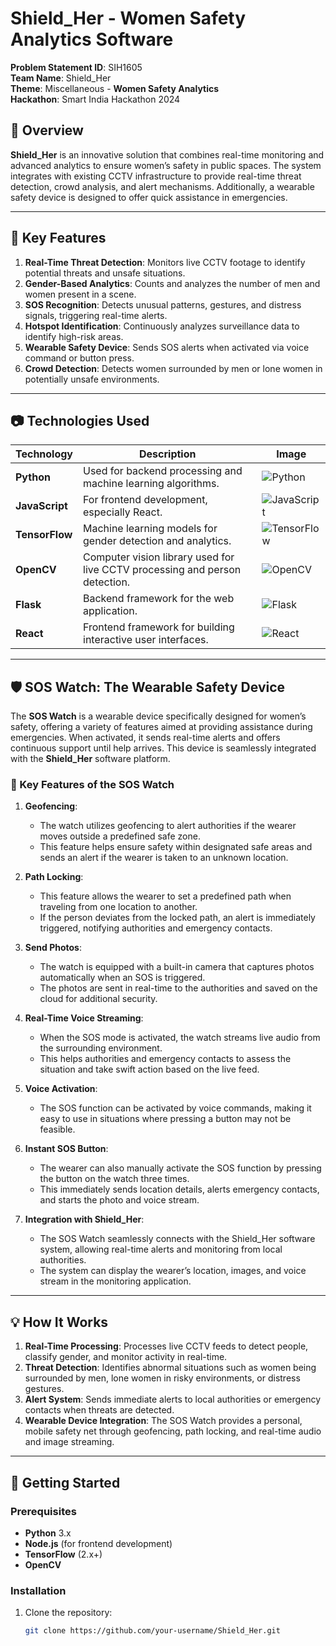 # Shield_Her - Women Safety Analytics Software

**Problem Statement ID**: SIH1605  
**Team Name**: Shield_Her  
**Theme**: Miscellaneous - **Women Safety Analytics**  
**Hackathon**: Smart India Hackathon 2024

## 📜 Overview
**Shield_Her** is an innovative solution that combines real-time monitoring and advanced analytics to ensure women’s safety in public spaces. The system integrates with existing CCTV infrastructure to provide real-time threat detection, crowd analysis, and alert mechanisms. Additionally, a wearable safety device is designed to offer quick assistance in emergencies.

---

## 🌟 Key Features
1. **Real-Time Threat Detection**: Monitors live CCTV footage to identify potential threats and unsafe situations.
2. **Gender-Based Analytics**: Counts and analyzes the number of men and women present in a scene.
3. **SOS Recognition**: Detects unusual patterns, gestures, and distress signals, triggering real-time alerts.
4. **Hotspot Identification**: Continuously analyzes surveillance data to identify high-risk areas.
5. **Wearable Safety Device**: Sends SOS alerts when activated via voice command or button press.
6. **Crowd Detection**: Detects women surrounded by men or lone women in potentially unsafe environments.

---

## 📷 Technologies Used

| Technology       | Description                                    | Image |
|------------------|------------------------------------------------|-------|
| **Python**       | Used for backend processing and machine learning algorithms. | ![Python](https://upload.wikimedia.org/wikipedia/commons/c/c3/Python-logo-notext.svg) |
| **JavaScript**   | For frontend development, especially React.    | ![JavaScript](https://upload.wikimedia.org/wikipedia/commons/6/6a/JavaScript-logo.png) |
| **TensorFlow**   | Machine learning models for gender detection and analytics. | ![TensorFlow](https://upload.wikimedia.org/wikipedia/commons/2/2d/Tensorflow_logo.svg) |
| **OpenCV**       | Computer vision library used for live CCTV processing and person detection. | ![OpenCV](https://upload.wikimedia.org/wikipedia/commons/3/32/OpenCV_Logo_with_text_svg_version.svg) |
| **Flask**        | Backend framework for the web application.     | ![Flask](https://upload.wikimedia.org/wikipedia/commons/3/3c/Flask_logo.svg) |
| **React**        | Frontend framework for building interactive user interfaces. | ![React](https://upload.wikimedia.org/wikipedia/commons/a/a7/React-icon.svg) |

---

## 🛡️ SOS Watch: The Wearable Safety Device

The **SOS Watch** is a wearable device specifically designed for women’s safety, offering a variety of features aimed at providing assistance during emergencies. When activated, it sends real-time alerts and offers continuous support until help arrives. This device is seamlessly integrated with the **Shield_Her** software platform.

### 🔑 Key Features of the SOS Watch

1. **Geofencing**: 
   - The watch utilizes geofencing to alert authorities if the wearer moves outside a predefined safe zone. 
   - This feature helps ensure safety within designated safe areas and sends an alert if the wearer is taken to an unknown location.

2. **Path Locking**:
   - This feature allows the wearer to set a predefined path when traveling from one location to another. 
   - If the person deviates from the locked path, an alert is immediately triggered, notifying authorities and emergency contacts.

3. **Send Photos**:
   - The watch is equipped with a built-in camera that captures photos automatically when an SOS is triggered.
   - The photos are sent in real-time to the authorities and saved on the cloud for additional security.

4. **Real-Time Voice Streaming**:
   - When the SOS mode is activated, the watch streams live audio from the surrounding environment.
   - This helps authorities and emergency contacts to assess the situation and take swift action based on the live feed.

5. **Voice Activation**:
   - The SOS function can be activated by voice commands, making it easy to use in situations where pressing a button may not be feasible.

6. **Instant SOS Button**:
   - The wearer can also manually activate the SOS function by pressing the button on the watch three times.
   - This immediately sends location details, alerts emergency contacts, and starts the photo and voice stream.

7. **Integration with Shield_Her**:
   - The SOS Watch seamlessly connects with the Shield_Her software system, allowing real-time alerts and monitoring from local authorities.
   - The system can display the wearer’s location, images, and voice stream in the monitoring application.

---

## 💡 How It Works
1. **Real-Time Processing**: Processes live CCTV feeds to detect people, classify gender, and monitor activity in real-time.
2. **Threat Detection**: Identifies abnormal situations such as women being surrounded by men, lone women in risky environments, or distress gestures.
3. **Alert System**: Sends immediate alerts to local authorities or emergency contacts when threats are detected.
4. **Wearable Device Integration**: The SOS Watch provides a personal, mobile safety net through geofencing, path locking, and real-time audio and image streaming.

---

## 🚀 Getting Started

### Prerequisites
- **Python** 3.x
- **Node.js** (for frontend development)
- **TensorFlow** (2.x+)
- **OpenCV**

### Installation
1. Clone the repository:
   ```bash
   git clone https://github.com/your-username/Shield_Her.git
